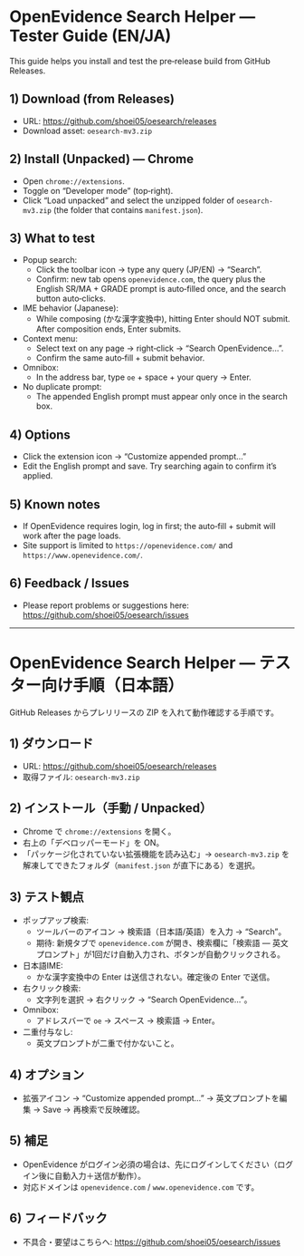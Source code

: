 # OpenEvidence Search Helper — Tester Guide (EN/JA)

This guide helps you install and test the pre‑release build from GitHub Releases.

## 1) Download (from Releases)
- URL: https://github.com/shoei05/oesearch/releases
- Download asset: `oesearch-mv3.zip`

## 2) Install (Unpacked) — Chrome
- Open `chrome://extensions`.
- Toggle on “Developer mode” (top‑right).
- Click “Load unpacked” and select the unzipped folder of `oesearch-mv3.zip` (the folder that contains `manifest.json`).

## 3) What to test
- Popup search:
  - Click the toolbar icon → type any query (JP/EN) → “Search”.
  - Confirm: new tab opens `openevidence.com`, the query plus the English SR/MA + GRADE prompt is auto‑filled once, and the search button auto‑clicks.
- IME behavior (Japanese):
  - While composing (かな漢字変換中), hitting Enter should NOT submit. After composition ends, Enter submits.
- Context menu:
  - Select text on any page → right‑click → “Search OpenEvidence…”.
  - Confirm the same auto‑fill + submit behavior.
- Omnibox:
  - In the address bar, type `oe` + space + your query → Enter.
- No duplicate prompt:
  - The appended English prompt must appear only once in the search box.

## 4) Options
- Click the extension icon → “Customize appended prompt…”
- Edit the English prompt and save. Try searching again to confirm it’s applied.

## 5) Known notes
- If OpenEvidence requires login, log in first; the auto‑fill + submit will work after the page loads.
- Site support is limited to `https://openevidence.com/` and `https://www.openevidence.com/`.

## 6) Feedback / Issues
- Please report problems or suggestions here: https://github.com/shoei05/oesearch/issues

---

# OpenEvidence Search Helper — テスター向け手順（日本語）

GitHub Releases からプレリリースの ZIP を入れて動作確認する手順です。

## 1) ダウンロード
- URL: https://github.com/shoei05/oesearch/releases
- 取得ファイル: `oesearch-mv3.zip`

## 2) インストール（手動 / Unpacked）
- Chrome で `chrome://extensions` を開く。
- 右上の「デベロッパーモード」を ON。
- 「パッケージ化されていない拡張機能を読み込む」→ `oesearch-mv3.zip` を解凍してできたフォルダ（`manifest.json` が直下にある）を選択。

## 3) テスト観点
- ポップアップ検索:
  - ツールバーのアイコン → 検索語（日本語/英語）を入力 → “Search”。
  - 期待: 新規タブで `openevidence.com` が開き、検索欄に「検索語 — 英文プロンプト」が1回だけ自動入力され、ボタンが自動クリックされる。
- 日本語IME:
  - かな漢字変換中の Enter は送信されない。確定後の Enter で送信。
- 右クリック検索:
  - 文字列を選択 → 右クリック → “Search OpenEvidence…”。
- Omnibox:
  - アドレスバーで `oe` → スペース → 検索語 → Enter。
- 二重付与なし:
  - 英文プロンプトが二重で付かないこと。

## 4) オプション
- 拡張アイコン → “Customize appended prompt…” → 英文プロンプトを編集 → Save → 再検索で反映確認。

## 5) 補足
- OpenEvidence がログイン必須の場合は、先にログインしてください（ログイン後に自動入力＋送信が動作）。
- 対応ドメインは `openevidence.com` / `www.openevidence.com` です。

## 6) フィードバック
- 不具合・要望はこちらへ: https://github.com/shoei05/oesearch/issues
